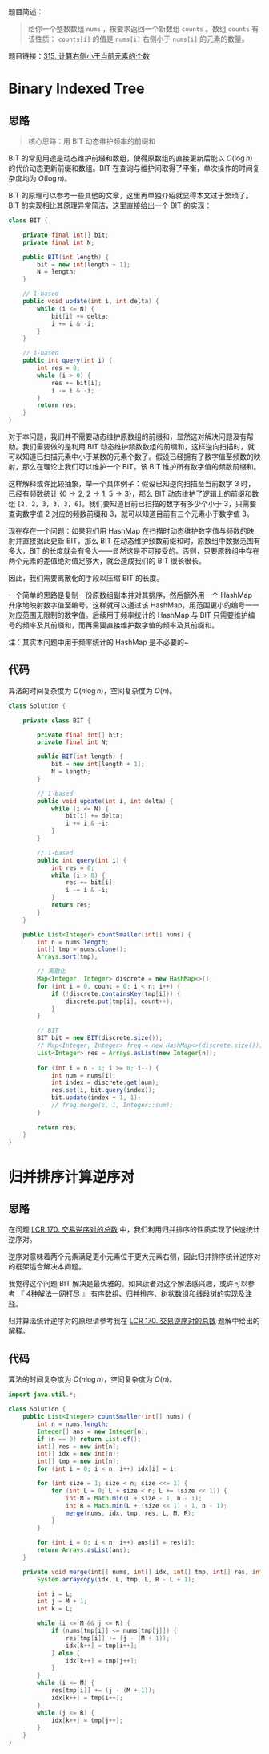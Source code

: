 题目简述：

> 给你一个整数数组 `nums` ，按要求返回一个新数组 `counts` 。数组 `counts` 有该性质： `counts[i]` 的值是 `nums[i]` 右侧小于 `nums[i]` 的元素的数量。

题目链接：[315. 计算右侧小于当前元素的个数](https://leetcode.cn/problems/count-of-smaller-numbers-after-self/)

# Binary Indexed Tree

## 思路

> 核心思路：用 BIT 动态维护频率的前缀和

BIT 的常见用途是动态维护前缀和数组，使得原数组的直接更新后能以 $O(\log n)$ 的代价动态更新前缀和数组。BIT 在查询与维护间取得了平衡，单次操作的时间复杂度均为 $O(\log n)$。

BIT 的原理可以参考一些其他的文章，这里再单独介绍就显得本文过于繁琐了。BIT 的实现相比其原理异常简洁，这里直接给出一个 BIT 的实现：

```java
class BIT {

    private final int[] bit;
    private final int N;

    public BIT(int length) {
        bit = new int[length + 1];
        N = length;
    }

    // 1-based
    public void update(int i, int delta) {
        while (i <= N) {
            bit[i] += delta;
            i += i & -i;
        }
    }

    // 1-based
    public int query(int i) {
        int res = 0;
        while (i > 0) {
            res += bit[i];
            i -= i & -i;
        }
        return res;
    }
}
```

对于本问题，我们并不需要动态维护原数组的前缀和，显然这对解决问题没有帮助。我们需要做的是利用 BIT 动态维护频数数组的前缀和，这样逆向扫描时，就可以知道已扫描元素中小于某数的元素个数了。假设已经拥有了数字值至频数的映射，那么在理论上我们可以维护一个 BIT，该 BIT 维护所有数字值的频数前缀和。

这样解释或许比较抽象，举一个具体例子：假设已知逆向扫描至当前数字 $3$ 时，已经有频数统计 $\{0\to2,\ 2\to1,\ 5\to3\}$，那么 BIT 动态维护了逻辑上的前缀和数组 `[2, 2, 3, 3, 3, 6]`。我们要知道目前已扫描的数字有多少个小于 $3$，只需要查询数字值 $2$ 对应的频数前缀和 $3$，就可以知道目前有三个元素小于数字值 $3$。

现在存在一个问题：如果我们用 HashMap 在扫描时动态维护数字值与频数的映射并直接据此更新 BIT，那么 BIT 在动态维护频数前缀和时，原数组中数据范围有多大，BIT 的长度就会有多大——显然这是不可接受的。否则，只要原数组中存在两个元素的差值绝对值足够大，就会造成我们的 BIT 很长很长。

因此，我们需要离散化的手段以压缩 BIT 的长度。

一个简单的思路是复制一份原数组副本并对其排序，然后额外用一个 HashMap 升序地映射数字值至编号，这样就可以通过该 HashMap，用范围更小的编号一一对应范围无限制的数字值。后续用于频率统计的 HashMap 与 BIT 只需要维护编号的频率及其前缀和，而再需要直接维护数字值的频率及其前缀和。

注：其实本问题中用于频率统计的 HashMap 是不必要的~

## 代码

算法的时间复杂度为 $O(n\log n)$，空间复杂度为 $O(n)$。

```java
class Solution {

    private class BIT {

        private final int[] bit;
        private final int N;

        public BIT(int length) {
            bit = new int[length + 1];
            N = length;
        }

        // 1-based
        public void update(int i, int delta) {
            while (i <= N) {
                bit[i] += delta;
                i += i & -i;
            }
        }

        // 1-based
        public int query(int i) {
            int res = 0;
            while (i > 0) {
                res += bit[i];
                i -= i & -i;
            }
            return res;
        }
    }

    public List<Integer> countSmaller(int[] nums) {
        int n = nums.length;
        int[] tmp = nums.clone();
        Arrays.sort(tmp);

        // 离散化
        Map<Integer, Integer> discrete = new HashMap<>();
        for (int i = 0, count = 0; i < n; i++) {
            if (!discrete.containsKey(tmp[i])) {
                discrete.put(tmp[i], count++);
            }
        }

        // BIT
        BIT bit = new BIT(discrete.size());
        // Map<Integer, Integer> freq = new HashMap<>(discrete.size());
        List<Integer> res = Arrays.asList(new Integer[n]);
        
        for (int i = n - 1; i >= 0; i--) {
            int num = nums[i];
            int index = discrete.get(num);
            res.set(i, bit.query(index));
            bit.update(index + 1, 1);
            // freq.merge(i, 1, Integer::sum);
        }

        return res;
    }
}
```

# 归并排序计算逆序对

## 思路

在问题 [LCR 170. 交易逆序对的总数](https://leetcode.cn/problems/shu-zu-zhong-de-ni-xu-dui-lcof/) 中，我们利用归并排序的性质实现了快速统计逆序对。

逆序对意味着两个元素满足更小元素位于更大元素右侧，因此归并排序统计逆序对的框架适合解决本问题。

我觉得这个问题 BIT 解决是最优雅的。如果读者对这个解法感兴趣，或许可以参考 [『 4种解法一网打尽 』 有序数组、归并排序、树状数组和线段树的实现及注释](https://leetcode.cn/problems/count-of-smaller-numbers-after-self/solutions/1308773/4chong-jie-fa-yi-wang-da-jin-pai-xu-shu-5vvds/)。

归并算法统计逆序对的原理请参考我在 [LCR 170. 交易逆序对的总数](https://leetcode.cn/problems/shu-zu-zhong-de-ni-xu-dui-lcof/) 题解中给出的解释。

## 代码

算法的时间复杂度为 $O(n\log n)$，空间复杂度为 $O(n)$。

```java
import java.util.*;

class Solution {
    public List<Integer> countSmaller(int[] nums) {
        int n = nums.length;
        Integer[] ans = new Integer[n];
        if (n == 0) return List.of();
        int[] res = new int[n];
        int[] idx = new int[n];
        int[] tmp = new int[n];
        for (int i = 0; i < n; i++) idx[i] = i;

        for (int size = 1; size < n; size <<= 1) {
            for (int L = 0; L + size < n; L += (size << 1)) {
                int M = Math.min(L + size - 1, n - 1);
                int R = Math.min(L + (size << 1) - 1, n - 1);
                merge(nums, idx, tmp, res, L, M, R);
            }
        }

        for (int i = 0; i < n; i++) ans[i] = res[i];
        return Arrays.asList(ans);
    }

    private void merge(int[] nums, int[] idx, int[] tmp, int[] res, int L, int M, int R) {
        System.arraycopy(idx, L, tmp, L, R - L + 1);

        int i = L;
        int j = M + 1;
        int k = L;

        while (i <= M && j <= R) {
            if (nums[tmp[i]] <= nums[tmp[j]]) {
                res[tmp[i]] += (j - (M + 1));
                idx[k++] = tmp[i++];
            } else {
                idx[k++] = tmp[j++];
            }
        }
        while (i <= M) {
            res[tmp[i]] += (j - (M + 1));
            idx[k++] = tmp[i++];
        }
        while (j <= R) {
            idx[k++] = tmp[j++];
        }
    }
}
```

